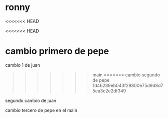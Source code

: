 # ronny
<<<<<<< HEAD

<<<<<<< HEAD

cambio primero de pepe
=======
cambio 1 de juan
>>>>>>> main
=======
cambio segundo de pepe
>>>>>>> 1d46289eb043f29800e75d9d8d75ea3c2e2df349

segundo cambio de juan

cambio tercero de pepe en el main
